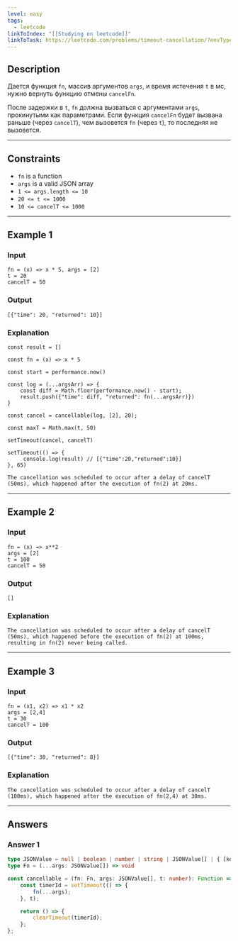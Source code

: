 ```yaml
---
level: easy
tags:
  - leetcode
linkToIndex: "[[Studying on leetcode]]"
linkToTask: https://leetcode.com/problems/timeout-cancellation/?envType=study-plan-v2&envId=30-days-of-javascript
---
```

## Description

Дается функция `fn`, массив аргументов `args`, и время истечения `t` в мс, нужно вернуть функцию отмены `cancelFn`.

После задержки в `t`, `fn` должна вызваться с аргументами `args`, прокинутыми как параметрами. Если функция `cancelFn` будет вызвана раньше (через `cancelT`), чем вызовется `fn` (через `t`), то последняя не вызовется.

---
## Constraints

- `fn` is a function
- `args` is a valid JSON array
- `1 <= args.length <= 10`
- `20 <= t <= 1000`
- `10 <= cancelT <= 1000`

---
## Example 1

### Input

```
fn = (x) => x * 5, args = [2]
t = 20
cancelT = 50
```
### Output

```
[{"time": 20, "returned": 10}]
```
### Explanation

```
const result = []

const fn = (x) => x * 5

const start = performance.now() 

const log = (...argsArr) => {
    const diff = Math.floor(performance.now() - start);
    result.push({"time": diff, "returned": fn(...argsArr)})
}
     
const cancel = cancellable(log, [2], 20);

const maxT = Math.max(t, 50)
          
setTimeout(cancel, cancelT)

setTimeout(() => {
     console.log(result) // [{"time":20,"returned":10}]
}, 65)

The cancellation was scheduled to occur after a delay of cancelT (50ms), which happened after the execution of fn(2) at 20ms.
```

---
## Example 2

### Input

```
fn = (x) => x**2
args = [2]
t = 100
cancelT = 50
```
### Output

```
[]
```
### Explanation

```
The cancellation was scheduled to occur after a delay of cancelT (50ms), which happened before the execution of fn(2) at 100ms, resulting in fn(2) never being called.
```

---
## Example 3

### Input

```
fn = (x1, x2) => x1 * x2
args = [2,4]
t = 30
cancelT = 100
```
### Output

```
[{"time": 30, "returned": 8}]
```
### Explanation

```
The cancellation was scheduled to occur after a delay of cancelT (100ms), which happened after the execution of fn(2,4) at 30ms.
```

---
## Answers

### Answer 1

```typescript
type JSONValue = null | boolean | number | string | JSONValue[] | { [key: string]: JSONValue };
type Fn = (...args: JSONValue[]) => void

const cancellable = (fn: Fn, args: JSONValue[], t: number): Function => {
	const timerId = setTimeout(() => {
        fn(...args);
    }, t);

    return () => {
        clearTimeout(timerId);
    };
};
```